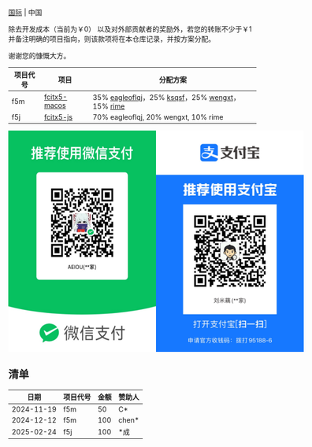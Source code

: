 [国际](README.md)
|
中国

除去开发成本（当前为￥0）
以及对外部贡献者的奖励外，若您的转账不少于￥1 并备注明确的项目指向，则该款项将在本仓库记录，并按方案分配。

谢谢您的慷慨大方。

项目代号|项目|分配方案
-|-|-
f5m|[fcitx5-macos](https://github.com/fcitx-contrib/fcitx5-macos)|35% [eagleoflqj](https://github.com/eagleoflqj)，25% [ksqsf](https://github.com/ksqsf)，25% [wengxt](https://github.com/wengxt)，15% [rime](https://github.com/rime)
f5j|[fcitx5-js](https://github.com/fcitx-contrib/fcitx5-js)|70% eagleoflqj, 20% wengxt, 10% rime

<div style="display: flex">
<img src="assets/wechat.jpg" width="300px"/>
<img src="assets/alipay.jpg" width="300px"/>
</div>

## 清单
日期|项目代号|金额|赞助人
-|-|-|-
2024-11-19|f5m|50|C*
2024-12-12|f5m|100|chen*
2025-02-24|f5j|100|*成
